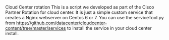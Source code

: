 Cloud Center rotation
This is a script we developed as part of the Cisco Partner Rotation for cloud center.
It is just a simple custom service that creates a Nginx webserver on Centos 6 or 7.
You can use the serviceTool.py from
 https://github.com/datacenter/cloudcenter-content/tree/master/services 
to install the service in your cloud center install.
